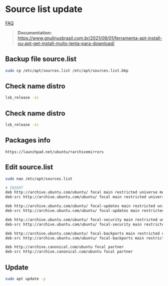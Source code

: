 # Source list update

[FAQ](../../FAQ.md)

> **Documentation:** https://www.gnulinuxbrasil.com.br/2021/09/01/ferramenta-apt-install-ou-apt-get-install-muito-lenta-para-download/

## Backup file source.list

```bash
sudo cp /etc/apt/sources.list /etc/apt/sources.list.bkp
```

## Check name distro

```bash
lsb_release -sc
```

## Check name distro

```bash
lsb_release -sc
```

## Packages info

```
https://launchpad.net/ubuntu/+archivemirrors
```

## Edit source.list

```bash
sudo nao /etc/apt/sources.list

# INSERT
deb http://archive.ubuntu.com/ubuntu/ focal main restricted universe multiverse
deb-src http://archive.ubuntu.com/ubuntu/ focal main restricted universe multiverse

deb http://archive.ubuntu.com/ubuntu/ focal-updates main restricted universe multiverse
deb-src http://archive.ubuntu.com/ubuntu/ focal-updates main restricted universe multiverse

deb http://archive.ubuntu.com/ubuntu/ focal-security main restricted universe multiverse
deb-src http://archive.ubuntu.com/ubuntu/ focal-security main restricted universe multiverse

deb http://archive.ubuntu.com/ubuntu/ focal-backports main restricted universe multiverse
deb-src http://archive.ubuntu.com/ubuntu/ focal-backports main restricted universe multiverse

deb http://archive.canonical.com/ubuntu focal partner
deb-src http://archive.canonical.com/ubuntu focal partner
```

## Update

```bash
sudo apt update -y
```
